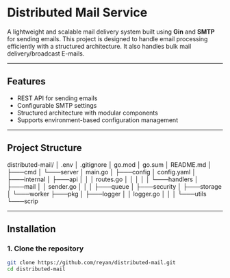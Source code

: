 # Distributed Mail Service

A lightweight and scalable mail delivery system built using **Gin** and **SMTP** for sending emails. This project is designed to handle email processing efficiently with a structured architecture. It also handles bulk mail delivery/broadcast E-mails.

---

## Features
- REST API for sending emails
- Configurable SMTP settings
- Structured architecture with modular components
- Supports environment-based configuration management

---

## Project Structure
distributed-mail/ │ .env │ .gitignore │ go.mod │ go.sum │ README.md │ ├───cmd │ └───server │ main.go │ ├───config │ config.yaml │ ├───internal │ ├───api │ │ │ routes.go │ │ │ │ │ └───handlers │ ├───mail │ │ sender.go │ │ │ ├───queue │ ├───security │ ├───storage │ └───worker ├───pkg │ ├───logger │ │ logger.go │ │ │ └───utils └───scrip


---

## Installation
### 1. Clone the repository
```sh
git clone https://github.com/reyan/distributed-mail.git
cd distributed-mail


